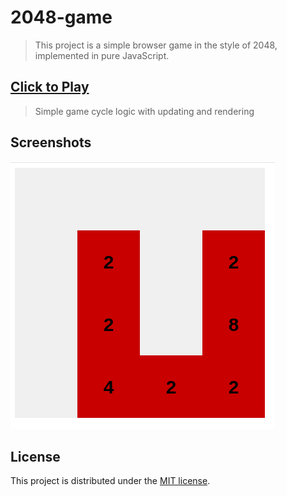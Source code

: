 # 2048-game
> This project is a simple browser game in the style of 2048, implemented in pure JavaScript.

## [Click to Play](https://antilopinae.github.io/2048-game/)
> Simple game cycle logic with updating and rendering

## Screenshots
![Screenshot](screenshot.png)

## License
This project is distributed under the [MIT license](LICENSE).

